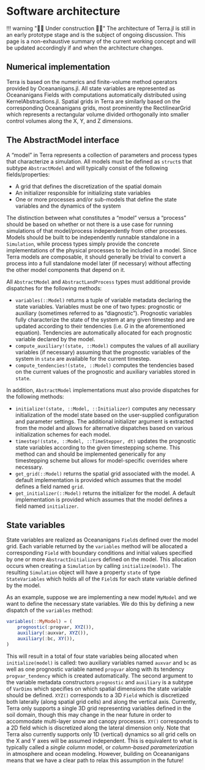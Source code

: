 # Software architecture

!!! warning "🚧🚧 Under construction 🚧🚧"
    The architecture of Terra.jl is still in an early prototype stage and is the subject of ongoing discussion. This page is a non-exhaustive summary of the current working concept and will be updated accordingly if and when the architecture changes.

## Numerical implementation
Terra is based on the numerics and finite-volume method operators provided by Oceananigans.jl. All state variables are represented as Oceananigans Fields with computations automatically distributed using KernelAbstractions.jl. Spatial grids in Terra are similarly based on the corresponding Oceananigans grids, most prominently the RectilinearGrid which represents a rectangular volume divided orthogonally into smaller control volumes along the X, Y, and Z dimensions.

## The AbstractModel interface
A “model” in Terra represents a collection of parameters and process types that characterize a simulation. All models must be defined as `struct`s that subtype `AbstractModel` and will typically consist of the following fields/properties:
- A grid that defines the discretization of the spatial domain
- An initializer responsible for initializing state variables
- One or more processes and/or sub-models that define the state variables and the dynamics of the system

The distinction between what constitutes a “model” versus a “process” should be based on whether or not there is a use case for running simulations of that model/process independently from other processes. Models should be built to be independently runnable standalone in a `Simulation`, while process types simply provide the concrete implementations of the physical processes to be included in a model. Since Terra models are composable, it should generally be trivial to convert a process into a full standalone model later (if necessary) without affecting the other model components that depend on it.

All `AbstractModel` and `AbstractLandProcess` types must additional provide dispatches for the following methods:
- `variables(::Model)` returns a tuple of variable metadata declaring the state variables. Variables must be one of two types: prognostic or auxiliary (sometimes referred to as “diagnostic”). Prognostic variables fully characterize the state of the system at any given timestep and are updated according to their tendencies (i.e. $G$ in the aforementioned equation). Tendencies are automatically allocated for each prognostic variable declared by the model.
- `compute_auxiliary!(state, ::Model)` computes the values of all auxiliary variables (if necessary) assuming that the prognostic variables of the system in `state` are available for the current timestep.
- `compute_tendencies!(state, ::Model)` computes the tendencies based on the current values of the prognostic and auxiliary variables stored in `state`.

In addition, `AbstractModel`  implementations must also provide dispatches for the following methods:
- `initialize!(state, ::Model, ::Initializer)` computes any necessary initialization of the model state based on the user-supplied configuration and parameter settings. The additional initializer argument is extracted from the model and allows for alternative dispatches based on various initialization schemes for each model.
- `timestep!(state, ::Model, ::TimeStepper, dt)` updates the prognostic state variables according to the given timestepping scheme. This method can and should be implemented generically for any timestepping scheme but allows for model-specific overrides where necessary.
- `get_grid(::Model)` returns the spatial grid associated with the model. A default implementation is provided which assumes that the model defines a field named `grid`.
- `get_initializer(::Model)` returns the initializer for the model. A default implementation is provided which assumes that the model defines a field named `initializer`.

## State variables
State variables are realized as Oceananigans `Field`s defined over the model grid. Each variable returned by the `variables` method will be allocated a corresponding `Field` with boundary conditions and initial values specified by one or more `AbstractInitializer`s defined on the model. This allocation occurs when creating a `Simulation` by calling  `initialize(model)`. The resulting `Simulation` object will have a property `state` of type `StateVariables` which holds all of the `Field`s for each state variable defined by the model.

As an example, suppose we are implementing a new model `MyModel` and we want to define the necessary state variables. We do this by defining a new dispatch of the `variables` method:
```julia
variables(::MyModel) = (
	prognostic(:progvar, XYZ()),
	auxiliary(:auxvar, XYZ()),
	auxiliary(:bc, XY()),
)
```
This will result in a total of four state variables being allocated when `initialize(model)` is called: two auxiliary variables named `auxvar` and `bc` as well as one prognostic variable named `progvar` along with its tendency `progvar_tendency` which is created automatically. The second argument to the variable metadata constructors `prognostic` and `auxiliary` is a subtype of `VarDims` which specifies on which spatial dimensions the state variable should be defined. `XYZ()` corresponds to a 3D `Field` which is discretized both laterally (along spatial grid cells) and along the vertical axis. Currently, Terra only supports a single 3D grid representing variables defined in the soil domain, though this may change in the near future in order to accommodate multi-layer snow and canopy processes. `XY()` corresponds to a 2D field which is discretized along the lateral dimension only. Note that Terra also currently supports only 1D (vertical) dynamics so all grid cells on the X and Y axes will be assumed independent. This is equivalent to what is typically called a *single column* model, or *column-based parameterization* in atmosphere and ocean modeling. However, building on Oceananigans means that we have a clear path to relax this assumption in the future!
